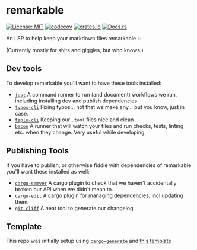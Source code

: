 # remarkable

[![License: MIT](https://img.shields.io/badge/License-MIT-blue.svg)](https://opensource.org/licenses/MIT)
[![codecov](https://codecov.io/gh/savente93/remarkable/branch/main/graph/badge.svg)](https://codecov.io/gh/savente93/remarkable)
[![crates.io](https://img.shields.io/crates/v/remarkable)](https://crates.io/crates/remarkable)
[![Docs.rs](https://docs.rs/remarkable/badge.svg)](https://docs.rs/remarkable)


An LSP to help keep your markdown files remarkable ✨


(Currently mostly for shits and giggles, but who knows.)

## Dev tools
To develop remarkable you'll want to have these tools installed:

- [`just`](https://github.com/casey/just) A command runner to run (and document) workflows we run, including installing dev and publish dependencies
- [`typos-cli`](https://github.com/crate-ci/typos) Fixing typos... not that we make any... but you know, just in case. 
- [`taplo-cli`](https://github.com/tamasfe/taplo) Keeping our `.toml` files nice and clean
- [`bacon`](https://github.com/Canop/bacon) A runner that will watch your files and run checks, tests, linting etc. when they change. Very useful while developing

##  Publishing Tools
If you have to publish, or otherwise fiddle with dependencies of remarkable you'll want these installed as well:
- [`cargo-semver`](https://github.com/obi1kenobi/cargo-semver-checks) A cargo plugin to check that we haven't accidentally broken our API when we didn't mean to. 
- [`cargo-edit`](https://github.com/killercup/cargo-edit) A cargo plugin for managing dependencies, incl updating them.
- [`git-cliff`](https://github.com/orhun/git-cliff) A neat tool to generate our changelog

## Template

This repo was initially setup using [`cargo-generate`](https://github.com/cargo-generate/cargo-generate) and [this template](https://github.com/savente93/rust-template)

